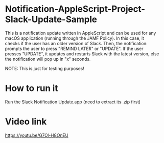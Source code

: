 # Notification-AppleScript-Project-Slack-Update-Sample
This is a notification update written in AppleScript and can be used for any macOS application (running through the JAMF Policy). In this case, it checks if the user has an older version of Slack. Then, the notification prompts the user to press "REMIND LATER" or "UPDATE". If the user presses "UPDATE", it updates and restarts Slack with the latest version, else the notification will pop up in "x" seconds.

NOTE: This is just for testing purposes!

# How to run it
Run the Slack Notification Update.app (need to extract its .zip first)

# Video link
https://youtu.be/G7Ol-H8OnEU

